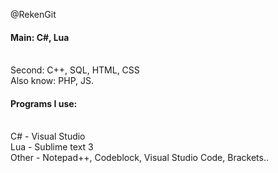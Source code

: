 @RekenGit

<h4>Main: C#, Lua</h4><br/>
Second: C++, SQL, HTML, CSS <br/>
Also know: PHP, JS.

<h4>Programs I use:</h4> <br/>
 C# - Visual Studio <br/>
 Lua - Sublime text 3 <br/>
 Other - Notepad++, Codeblock, Visual Studio Code, Brackets..
